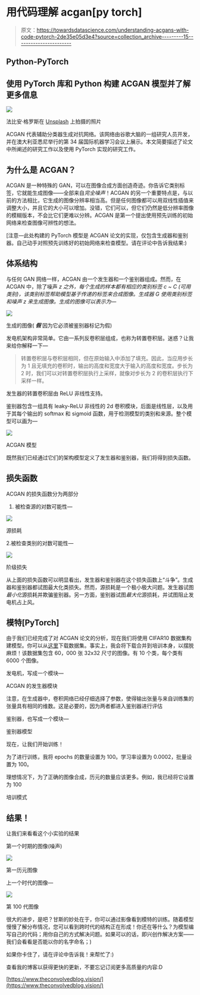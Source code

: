 # 用代码理解 acgan[py torch]

> 原文：<https://towardsdatascience.com/understanding-acgans-with-code-pytorch-2de35e05d3e4?source=collection_archive---------15----------------------->

## Python-PyTorch

## 使用 PyTorch 库和 Python 构建 ACGAN 模型并了解更多信息

![](img/edc76731c81a08bb25fd6ba0951afae1.png)

法比安·格罗斯在 [Unsplash](https://unsplash.com?utm_source=medium&utm_medium=referral) 上拍摄的照片

ACGAN 代表辅助分类器生成对抗网络。该网络由谷歌大脑的一组研究人员开发，并在澳大利亚悉尼举行的第 34 届国际机器学习会议上展示。本文简要描述了论文中所阐述的研究工作以及使用 PyTorch 实现的研究工作。

## 为什么是 ACGAN？

ACGAN 是一种特殊的 GAN，可以在图像合成方面创造奇迹。你告诉它类别标签，它就能生成图像——全部来自*完全噪声*！ACGAN 的另一个重要特点是，与以前的方法相比，它生成的图像分辨率相当高。但是任何图像都可以用双线性插值来调整大小，并且它的大小可以增加。没错，它们可以，但它们仍然是低分辨率图像的模糊版本，不会比它们更难以分辨。ACGAN 是第一个提出使用预先训练的初始网络来检查图像可辨性的想法。

[注意—此处构建的 PyTorch 模型是 ACGAN 论文的实现，仅包含生成器和鉴别器。自己动手对照预先训练好的初始网络来检查模型。请在评论中告诉我结果:)

## 体系结构

与任何 GAN 网络一样，ACGAN 由一个发生器和一个鉴别器组成。然而，在 ACGAN 中，除了噪声 *z 之外，每个生成的样本都有相应的类别标签 c ~ *C* (可用类别)，该类别标签帮助模型基于传递的标签来合成图像。生成器 G 使用类别标签和噪声 z 来生成图像。生成的图像可以表示为—*

![](img/9a88371684a19607a1e9e34ebed2f2ab.png)

生成的图像( ***假*** 因为它必须被鉴别器标记为假)

发电机架构非常简单。它由一系列反卷积层组成，也称为转置卷积层。迷惑？让我来给你解释一下—

> 转置卷积层与卷积层相同，但在原始输入中添加了填充。因此，当应用步长为 1 且无填充的卷积时，输出的高度和宽度大于输入的高度和宽度。步长为 2 时，我们可以对转置卷积层执行上采样，就像对步长为 2 的卷积层执行下采样一样。

发生器的转置卷积层由 ReLU 非线性支持。

鉴别器包含一组具有 leaky-ReLU 非线性的 2d 卷积模块，后面是线性层，以及用于其每个输出的 softmax 和 sigmoid 函数，用于检测模型的类别和来源。整个模型可以画为—

![](img/071e802ffc1b033bbb2d1557abbaffd4.png)

ACGAN 模型

既然我们已经通过它们的架构模型定义了发生器和鉴别器，我们将得到损失函数。

## 损失函数

ACGAN 的损失函数分为两部分

1.  被检查源的对数可能性—

![](img/3200f7a261bb89409f760e697a58bab3.png)

源损耗

2.被检查类别的对数可能性—

![](img/18bfd55bfc75d49751dac1823e02596d.png)

阶级损失

从上面的损失函数可以明显看出，发生器和鉴别器在这个损失函数上“斗争”。生成器和鉴别器都试图最大化类损失。然而，源损耗是一个极小极大问题。发生器试图*最小化*源损耗并欺骗鉴别器。另一方面，鉴别器试图*最大化*源损耗，并试图阻止发电机占上风。

## 模特[PyTorch]

由于我们已经完成了对 ACGAN 论文的分析，现在我们将使用 CIFAR10 数据集构建模型。你可以从[这里](https://www.cs.toronto.edu/~kriz/cifar-10-python.tar.gz)下载数据集。事实上，我会将下载合并到培训本身，以摆脱麻烦！该数据集包含 60，000 张 32x32 尺寸的图像。有 10 个类，每个类有 6000 个图像。

发电机，写成一个模块—

ACGAN 的发生器模块

注意，在生成器中，卷积网络已经仔细选择了参数，使得输出张量与来自训练集的张量具有相同的维数。这是必要的，因为两者都进入鉴别器进行评估

鉴别器，也写成一个模块—

鉴别器模型

现在，让我们开始训练！

为了进行训练，我将 epochs 的数量设置为 100。学习率设置为 0.0002，批量设置为 100。

理想情况下，为了正确的图像合成，历元的数量应该更多。例如，我已经将它设置为 100

培训模式

## 结果！

让我们来看看这个小实验的结果

第一个时期的图像(噪声)

![](img/f9b25a9264d37cf32ec08949137a0d7b.png)

第一历元图像

上一个时代的图像—

![](img/179042e20150b4c191cfd66309106c20.png)

第 100 代图像

很大的进步，是吧？甘斯的妙处在于，你可以通过影像看到模特的训练。随着模型慢慢了解分布情况，您可以看到跨时代的结构正在形成！你还在等什么？为模型编写自己的代码；用你自己的方式解决问题。如果可以的话，即兴创作解决方案——我们会看看是否能以你的名字命名；)

如果你卡住了，请在评论中告诉我！来帮忙了:)

查看我的博客以获得更快的更新，不要忘记订阅更多高质量的内容:D

[https://www.theconvolvedblog.vision/](https://www.theconvolvedblog.vision/)